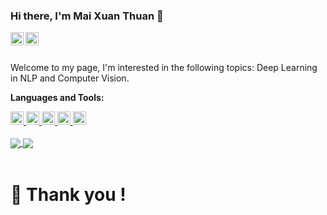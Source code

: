 ### Hi there, I'm Mai Xuan Thuan 👋


<a href="https://www.linkedin.com/in/mai-xuan-thuan/">
  <img align="left" alt="MXT | Linkedin" width="21px" src="https://raw.githubusercontent.com/linnovate/root-me/refs/heads/master/src/images/icons/linkedin.ico" />
</a>

<a href="https://x.com/MaiXuanThuan1">
  <img align="left" alt="MXT| Twitter" width="21px" src="https://raw.githubusercontent.com/anuraghazra/anuraghazra/master/assets/twitter.svg" />
</a>

<br />
<br />

Welcome to my page, I'm interested in the following topics: Deep Learning in NLP and Computer Vision.

**Languages and Tools:**  

<a href="https://www.python.org/" title="Python">
  <img src="https://github.com/get-icon/geticon/raw/master/icons/python.svg" alt="Python" width="21px" height="21px" />
</a>

<a href="https://www.pytorch.org/" title="Pytorch">
  <img src="" alt="Pytorch" width="21px" height="21px" />
</a>

<a href="https://numpy.org/" title="NumPy">
  <img src="https://github.com/get-icon/geticon/raw/master/icons/numpy-icon.svg" alt="NumPy" width="21px" height="21px" />
</a>

<a href="https://pandas.pydata.org/" title="pandas">
  <img src="https://github.com/get-icon/geticon/raw/master/icons/pandas-icon.svg" alt="pandas" width="21px" height="21px" />
</a>

<a href="https://www.docker.com/" title="docker">
  <img src="https://github.com/get-icon/geticon/raw/master/icons/docker-icon.svg" alt="docker" width="21px" height="21px" />
</a>
<br>
<br/>


<!--- 
  if you have forked this to use on your profile, 
  Change the `github-readme-stats.anuraghazra1.vercel.app` to `github-readme-stats.vercel.app` 
--->

<!-- Change the `github-readme-stats.anuraghazra1.vercel.app` to `github-readme-stats.vercel.app`  -->


<a href="https://github.com/anuraghazra/github-readme-stats">
  <!-- Change the `github-readme-stats.anuraghazra1.vercel.app` to `github-readme-stats.vercel.app`  -->
  <img align="center" src="https://github-readme-stats.anuraghazra1.vercel.app/api/pin/?username=anuraghazra&repo=github-readme-stats&theme=material-palenight" />
</a>    
<a href="https://github.com/anuraghazra/anuraghazra.github.io">
  <!-- Change the `github-readme-stats.anuraghazra1.vercel.app` to `github-readme-stats.vercel.app`  -->
  <img align="center" src="https://github-readme-stats.anuraghazra1.vercel.app/api/pin/?username=anuraghazra&repo=anuraghazra.github.io&theme=material-palenight" />
</a> 

<br />
<br />

<h1> 🌱 Thank you ! <h1/>
